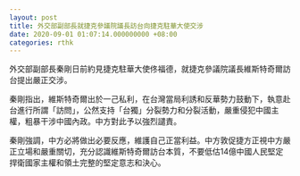 ```yaml
---
layout: post
title: 外交部副部長就捷克參議院議長訪台向捷克駐華大使交涉
date: 2020-09-01 01:07:14.000000000 +08:00
categories: rthk
---
```


外交部副部長秦剛日前約見捷克駐華大使佟福德，就捷克參議院議長維斯特奇爾訪台提出嚴正交涉。

秦剛指出，維斯特奇爾出於一己私利，在台灣當局利誘和反華勢力鼓動下，執意赴台進行所謂「訪問」，公然支持「台獨」分裂勢力和分裂活動，嚴重侵犯中國主權，粗暴干涉中國內政。中方對此予以強烈譴責。

秦剛強調，中方必將做出必要反應，維護自己正當利益。中方敦促捷方正視中方嚴正立場和嚴重關切，充分認識維斯特奇爾訪台本質，不要低估14億中國人民堅定捍衛國家主權和領土完整的堅定意志和決心。
